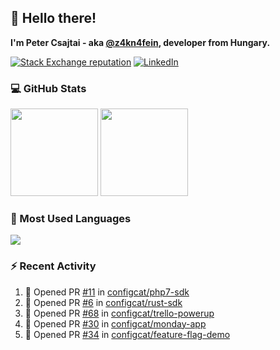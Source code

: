 ## 👋 Hello there!

**I'm Peter Csajtai - aka [@z4kn4fein](https://github.com/z4kn4fein), developer from Hungary.**

[![Stack Exchange reputation](https://img.shields.io/stackexchange/stackoverflow/r/8700582?color=orange&label=reputation&logo=stackoverflow&style=for-the-badge)](https://stackoverflow.com/users/8700582)
[![LinkedIn](https://img.shields.io/badge/linkedin-%230077B5.svg?style=for-the-badge&logo=linkedin&logoColor=white)](https://www.linkedin.com/in/csajtai-p%C3%A9ter-45395341/)

### 💻 GitHub Stats

<div>
  <img height="140px" src="https://github-readme-stats-pcsajtai.vercel.app/api?username=z4kn4fein&show_icons=true&hide_border=true&count_private=true&custom_title=Stats&theme=dracula&line_height=24&hide_title=true">
  <img height="140px" src="https://streak-stats.demolab.com?user=z4kn4fein&theme=dracula&hide_border=true">
  
</div>

### :toolbox: Most Used Languages

<img src="https://github-readme-stats-pcsajtai.vercel.app/api/top-langs/?username=z4kn4fein&theme=dracula&hide_border=true&layout=compact&langs_count=8&hide_title=true">

### :zap: Recent Activity

<!--START_SECTION:activity-->
1. 💪 Opened PR [#11](https://github.com/configcat/php7-sdk/pull/11) in [configcat/php7-sdk](https://github.com/configcat/php7-sdk)
2. 💪 Opened PR [#6](https://github.com/configcat/rust-sdk/pull/6) in [configcat/rust-sdk](https://github.com/configcat/rust-sdk)
3. 💪 Opened PR [#68](https://github.com/configcat/trello-powerup/pull/68) in [configcat/trello-powerup](https://github.com/configcat/trello-powerup)
4. 💪 Opened PR [#30](https://github.com/configcat/monday-app/pull/30) in [configcat/monday-app](https://github.com/configcat/monday-app)
5. 💪 Opened PR [#34](https://github.com/configcat/feature-flag-demo/pull/34) in [configcat/feature-flag-demo](https://github.com/configcat/feature-flag-demo)
<!--END_SECTION:activity-->
